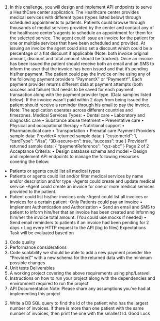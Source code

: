 1) In this challenge, you will design and implement API endpoints to serve a HealthCare center
application. The Healthcare center provides medical services with different types (types listed below)
through scheduled appointments to patients. Patients could browse through thousands of medial
services provided by the center and contact any of the healthcare center’s agents to schedule an
appointment for them for the selected service. The agent could issue an invoice for the patient for
one or multiple services that have been scheduled and provided. At issuing an invoice the agent
could also set a discount which could be a percentage or a flat discount if applicable (Note: both
invoice original amount, discount and total amount should be tracked). Once an invoice has been
issued the patient should receive both an email and an SMS to inform the user that the invoice has
been issued and that it’s pending his/her payment. The patient could pay the invoice online using
any of the following payment providers “PaymentX” or “PaymentY”. Each payment provider returns
different data at payment attempts (both success and failure) that needs to be saved for each
payment transaction along with the payment provider type. (Data samples listed below). If the
invoice wasn’t paid within 2 days from being issued the patient should receive a reminder through
his email to pay the invoice.
Note: The application operates across different countries and timezones.
Medical Services Types:
• Dental care
• Laboratory and diagnostic care
• Substance abuse treatment
• Preventative care
• Physical and occupational therapy
• Nutritional support
• Pharmaceutical care
• Transportation
• Prenatal care
Payment Providers sample data:
ProviderX returned sample data:
{
“customerId”: 1,
“cardType”: “Visa”,
“3D-secure-on”: true,
“success”: true
}
ProviderY returned sample data:
{
“paymentReference”: “xyz-abc”
}
Page 2 of 2
Acceptance Criteria:
• Design database schema and model
• Design and implement API endpoints to manage the following resources covering the below:
- Patients or agents could list all medical types
- Patients or agents could list and/or filter medical services by name and/or description
and/or type
-Agents could create and update medical service
-Agent could create an invoice for one or more medical services provided to the patient.
- Patient could list his/her invoices only
-Agent could list all invoices or invoices for a certain patient
-Only Patients could pay an invoice
• Implement Authentication and Authorization
• Send an email and SMS to patient to inform him/her that an invoice has been created and
informing him/her the invoice total amount. (You could use mocks if needed)
• Send email reminders to patients if an invoice had been pending for 2 days
• Log every HTTP request to the API (log to files)
Expectations
Task will be evaluated based on
1. Code quality
2. Performance considerations
3. Code scalability we should be able to add a new payment provider like “ProviderZ” with a new
schema for the returned data with the minimum possible changes
4. Unit tests
Deliverables
1. A working project covering the above requirements using php/Laravel.
2. Instructions on how to run your project along with the dependencies and environment required to
run the project
3. API Documentation
Note: Please share any assumptions you’ve had at implementing this project
2) Write a DB SQL query to find the Id of the patient who has the largest number of invoices. If there
is more than one patient with the same number of invoices, then print the one with the smallest Id.
Good Luck 
